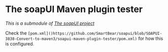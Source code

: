 # The soapUI Maven plugin tester

*This is a submodule of [The soapUI project](https://github.com/SmartBear/soapui/tree/SOAPUI-3838-Convert-to-maven3)*

Check the `[pom.xml]()https://github.com/SmartBear/soapui/blob/SOAPUI-3838-Convert-to-maven3/soapui-maven-plugin-tester/pom.xml)` for how this is configured.